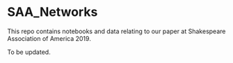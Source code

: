 # SAA_Networks

This repo contains notebooks and data relating to our paper at Shakespeare Association of America 2019.

To be updated.
